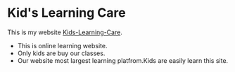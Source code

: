 # Kid's Learning Care

This is my website [Kids-Learning-Care](https://kids-learning-care.netlify.app/).

* This is online learning website.
* Only kids are buy our classes.
* Our website most largest learning platfrom.Kids are easily learn this site.